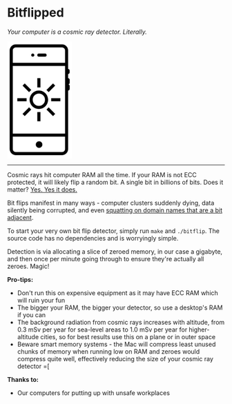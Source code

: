 # Bitflipped
_Your computer is a cosmic ray detector. Literally._

<img src="brightness.png" alt="Brightness by Chameleon Design from the Noun Project" width="150px" align="center" />

---

Cosmic rays hit computer RAM all the time. If your RAM is not ECC protected, it will likely flip a random bit. A single bit in billions of bits. Does it matter? [Yes. Yes it does.](https://twitter.com/whitequark/status/980522328151834624)

Bit flips manifest in many ways - computer clusters suddenly dying, data silently being corrupted, and even [squatting on domain names that are a bit adjacent](http://dinaburg.org/bitsquatting.html).

To start your very own bit flip detector, simply run `make` and `./bitflip`. The source code has no dependencies and is worryingly simple.

Detection is via allocating a slice of zeroed memory, in our case a gigabyte, and then once per minute going through to ensure they're actually all zeroes. Magic!

**Pro-tips:**
+ Don't run this on expensive equipment as it may have ECC RAM which will ruin your fun
+ The bigger your RAM, the bigger your detector, so use a desktop's RAM if you can
+ The background radiation from cosmic rays increases with altitude, from 0.3 mSv per year for sea-level areas to 1.0 mSv per year for higher-altitude cities, so for best results use this on a plane or in outer space
+ Beware smart memory systems - the Mac will compress least unused chunks of memory when running low on RAM and zeroes would compress quite well, effectively reducing the size of your cosmic ray detector =\[

**Thanks to:**
+ Our computers for putting up with unsafe workplaces
